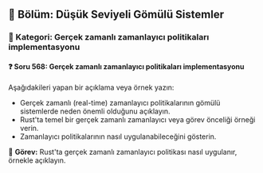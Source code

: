 ## 📘 Bölüm: Düşük Seviyeli Gömülü Sistemler
### 🔹 Kategori: Gerçek zamanlı zamanlayıcı politikaları implementasyonu
#### ❓ Soru 568: Gerçek zamanlı zamanlayıcı politikaları implementasyonu

Aşağıdakileri yapan bir açıklama veya örnek yazın:

- Gerçek zamanlı (real-time) zamanlayıcı politikalarının gömülü sistemlerde neden önemli olduğunu açıklayın.
- Rust'ta temel bir gerçek zamanlı zamanlayıcı veya görev önceliği örneği verin.
- Zamanlayıcı politikalarının nasıl uygulanabileceğini gösterin.

🔧 **Görev:** Rust'ta gerçek zamanlı zamanlayıcı politikası nasıl uygulanır, örnekle açıklayın.
